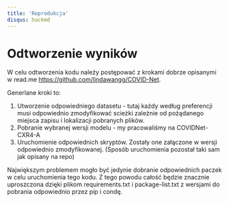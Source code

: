 ```yaml
---
title: 'Reprodukcja'
disqus: hackmd
---
```


Odtworzenie wyników
===

W celu odtworzenia kodu należy postępować z krokami dobrze opisanymi w read.me https://github.com/lindawangg/COVID-Net.

Generlane kroki to:

1. Utworzenie odpowiedniego datasetu - tutaj każdy według preferencji musi odpowiednio zmodyfikować scieżki zależnie od pożądanego miejsca zapisu i lokalizacji pobranych plików.
2. Pobranie wybranej wersji modelu - my pracowaliśmy na COVIDNet-CXR4-A
3. Uruchomienie odpowiednich skryptów. Zostały one załączone w wersji odpowiednio zmodyfikowanej. (Sposób uruchomienia pozostał taki sam jak opisany na repo)

Największym problemem mogło być jedynie dobranie odpowiednich paczek w celu uruchomienia tego kodu. Z tego powodu całość będzie znacznie uproszczona dzięki plikom requirements.txt i package-list.txt z wersjami do pobrania odpowiednio przez pip i condę.
